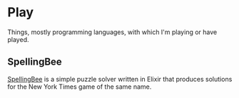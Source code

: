 # Play
Things, mostly programming languages, with which I'm playing or have played.

## SpellingBee
[SpellingBee](spelling_bee) is a simple puzzle solver written in Elixir that produces solutions
for the New York Times game of the same name.
